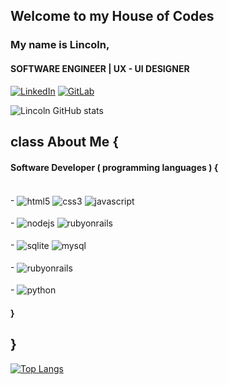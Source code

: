 ## Welcome to my House of Codes
### My name is Lincoln,
#### SOFTWARE ENGINEER | UX - UI DESIGNER

[![LinkedIn](https://img.shields.io/badge/LinkedIn-0077B5?style=for-the-badge&logo=linkedin&logoColor=white)](https://www.linkedin.com/in/lincolnaraujo/) [![GitLab](https://img.shields.io/badge/GitLab-330F63?style=for-the-badge&logo=gitlab&logoColor=white)](https://gitlab.com/Lincoln-Araujo)

![Lincoln GitHub stats](https://github-readme-stats.vercel.app/api?username=Lincoln-Araujo&show_icons=true&theme=gotham )

## class About Me {
####     Software Developer ( programming languages ) {

<div style="display: inline_block"><br/>
    - 
    <img align="center" alt="html5" src="https://img.shields.io/badge/HTML5-E34F26?style=for-the-badge&logo=html5&logoColor=white"/>
    <img align="center" alt="css3" src="https://img.shields.io/badge/CSS3-1572B6?style=for-the-badge&logo=css3&logoColor=white"/>
    <img align="center" alt="javascript" src="https://img.shields.io/badge/JavaScript-F7DF1E?style=for-the-badge&logo=javascript&logoColor=black"/>
</div>
<div style="display: inline_block"><br/>
    - 
    <img align="center" alt="nodejs" src="https://img.shields.io/badge/Node.js-43853D?style=for-the-badge&logo=node.js&logoColor=white"/>    
    <img align="center" alt="rubyonrails" src=https://img.shields.io/badge/React-20232A?style=for-the-badge&logo=react&logoColor=61DAFB"/>
</div>
<div style="display: inline_block"><br/>
    - 
    <img align="center" alt="sqlite" src="https://img.shields.io/badge/SQLite-07405E?style=for-the-badge&logo=sqlite&logoColor=white"/>
    <img align="center" alt="mysql" src="https://img.shields.io/badge/MySQL-00000F?style=for-the-badge&logo=mysql&logoColor=white"/>  
</div>
<div style="display: inline_block"><br/>
    - 
    <img align="center" alt="rubyonrails" src="https://img.shields.io/badge/Ruby_on_Rails-CC0000?style=for-the-badge&logo=ruby-on-rails&logoColor=white"/>    
</div>
<div style="display: inline_block"><br/>
    - 
    <img align="center" alt="python" src="https://img.shields.io/badge/Python-14354C?style=for-the-badge&logo=python&logoColor=white"/>  
</div>
                                                                                                                                     
#### } 
## }                                                                                                                                     
[![Top Langs](https://github-readme-stats.vercel.app/api/top-langs/?username=Lincoln-Araujo&layout=compact)](https://github.com/Lincoln-Araujo/github-readme-stats)                                                                                                                                     
